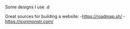 Some designs I use .d


Great sources for building a website:
-https://roadmap.sh/
-https://iconmonstr.com/

